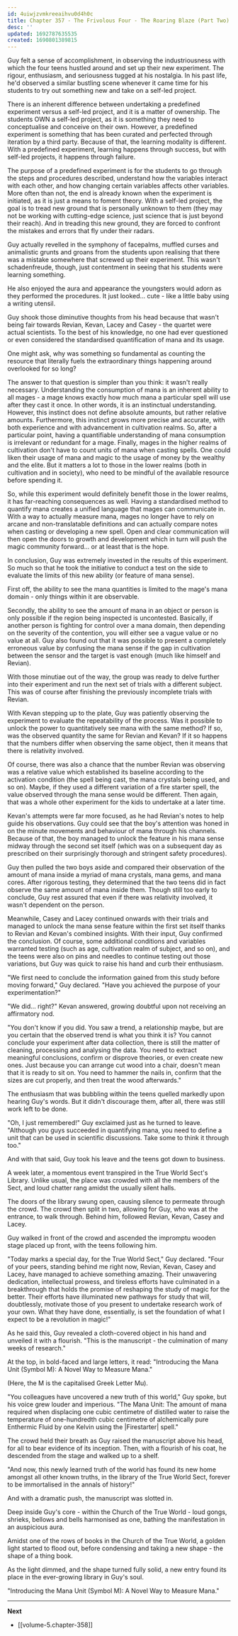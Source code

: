 ```yaml
---
id: 4uiwjzvmkreeaihvu0d4h0c
title: Chapter 357 - The Frivolous Four - The Roaring Blaze (Part Two)
desc: ''
updated: 1692787635535
created: 1690801389815
---
```


Guy felt a sense of accomplishment, in observing the industriousness with which the four teens hustled around and set up their new experiment. The rigour, enthusiasm, and seriousness tugged at his nostalgia. In his past life, he'd observed a similar bustling scene whenever it came time for his students to try out something new and take on a self-led project.

There is an inherent difference between undertaking a predefined experiment versus a self-led project, and it is a matter of ownership. The students OWN a self-led project, as it is something they need to conceptualise and conceive on their own. However, a predefined experiment is something that has been curated and perfected through iteration by a third party. Because of that, the learning modality is different. With a predefined experiment, learning happens through success, but with self-led projects, it happens through failure.

The purpose of a predefined experiment is for the students to go through the steps and procedures described, understand how the variables interact with each other, and how changing certain variables affects other variables. More often than not, the end is already known when the experiment is initiated, as it is just a means to foment theory. With a self-led project, the goal is to tread new ground that is personally unknown to them (they may not be working with cutting-edge science, just science that is just beyond their reach). And in treading this new ground, they are forced to confront the mistakes and errors that fly under their radars.

Guy actually revelled in the symphony of facepalms, muffled curses and animalistic grunts and groans from the students upon realising that there was a mistake somewhere that screwed up their experiment. This wasn't schadenfreude, though, just contentment in seeing that his students were learning something.

He also enjoyed the aura and appearance the youngsters would adorn as they performed the procedures. It just looked... cute - like a little baby using a writing utensil.

Guy shook those diminutive thoughts from his head because that wasn't being fair towards Revian, Kevan, Lacey and Casey - the quartet were actual scientists. To the best of his knowledge, no one had ever questioned or even considered the standardised quantification of mana and its usage.

One might ask, why was something so fundamental as counting the resource that literally fuels the extraordinary things happening around overlooked for so long?

The answer to that question is simpler than you think: it wasn't really necessary. Understanding the consumption of mana is an inherent ability to all mages - a mage knows exactly how much mana a particular spell will use after they cast it once. In other words, it is an instinctual understanding. However, this instinct does not define absolute amounts, but rather relative amounts. Furthermore, this instinct grows more precise and accurate, with both experience and with advancement in cultivation realms. So, after a particular point, having a quantifiable understanding of mana consumption is irrelevant or redundant for a mage. Finally, mages in the higher realms of cultivation don't have to count units of mana when casting spells. One could liken their usage of mana and magic to the usage of money by the wealthy and the elite. But it matters a lot to those in the lower realms (both in cultivation and in society), who need to be mindful of the available resource before spending it.

So, while this experiment would definitely benefit those in the lower realms, it has far-reaching consequences as well. Having a standardised method to quantify mana creates a unified language that mages can communicate in. With a way to actually measure mana, mages no longer have to rely on arcane and non-translatable definitions and can actually compare notes when casting or developing a new spell. Open and clear communication will then open the doors to growth and development which in turn will push the magic community forward... or at least that is the hope.

In conclusion, Guy was extremely invested in the results of this experiment. So much so that he took the initiative to conduct a test on the side to evaluate the limits of this new ability (or feature of mana sense).

First off, the ability to see the mana quantities is limited to the mage's mana domain - only things within it are observable.

Secondly, the ability to see the amount of mana in an object or person is only possible if the region being inspected is uncontested. Basically, if another person is fighting for control over a mana domain, then depending on the severity of the contention, you will either see a vague value or no value at all. Guy also found out that it was possible to present a completely erroneous value by confusing the mana sense if the gap in cultivation between the sensor and the target is vast enough (much like himself and Revian).

With those minutiae out of the way, the group was ready to delve further into their experiment and run the next set of trials with a different subject. This was of course after finishing the previously incomplete trials with Revian.

With Kevan stepping up to the plate, Guy was patiently observing the experiment to evaluate the repeatability of the process. Was it possible to unlock the power to quantitatively see mana with the same method? If so, was the observed quantity the same for Revian and Kevan? If it so happens that the numbers differ when observing the same object, then it means that there is relativity involved.

Of course, there was also a chance that the number Revian was observing was a relative value which established its baseline according to the activation condition (the spell being cast, the mana crystals being used, and so on). Maybe, if they used a different variation of a fire starter spell, the value observed through the mana sense would be different. Then again, that was a whole other experiment for the kids to undertake at a later time.

Kevan's attempts were far more focused, as he had Revian's notes to help guide his observations. Guy could see that the boy's attention was honed in on the minute movements and behaviour of mana through his channels. Because of that, the boy managed to unlock the feature in his mana sense midway through the second set itself (which was on a subsequent day as prescribed on their surprisingly thorough and stringent safety procedures).

Guy then pulled the two boys aside and compared their observation of the amount of mana inside a myriad of mana crystals, mana gems, and mana cores. After rigorous testing, they determined that the two teens did in fact observe the same amount of mana inside them. Though still too early to conclude, Guy rest assured that even if there was relativity involved, it wasn't dependent on the person.

Meanwhile, Casey and Lacey continued onwards with their trials and managed to unlock the mana sense feature within the first set itself thanks to Revian and Kevan's combined insights. With their input, Guy confirmed the conclusion. Of course, some additional conditions and variables warranted testing (such as age, cultivation realm of subject, and so on), and the teens were also on pins and needles to continue testing out those variations, but Guy was quick to raise his hand and curb their enthusiasm.

"We first need to conclude the information gained from this study before moving forward," Guy declared. "Have you achieved the purpose of your experimentation?"

"We did... right?" Kevan answered, growing doubtful upon not receiving an affirmatory nod.

"You don't know if you did. You saw a trend, a relationship maybe, but are you certain that the observed trend is what you think it is? You cannot conclude your experiment after data collection, there is still the matter of cleaning, processing and analysing the data. You need to extract meaningful conclusions, confirm or disprove theories, or even create new ones. Just because you can arrange cut wood into a chair, doesn't mean that it is ready to sit on. You need to hammer the nails in, confirm that the sizes are cut properly, and then treat the wood afterwards."

The enthusiasm that was bubbling within the teens quelled markedly upon hearing Guy's words. But it didn't discourage them, after all, there was still work left to be done.

"Oh, I just remembered!" Guy exclaimed just as he turned to leave. "Although you guys succeeded in quantifying mana, you need to define a unit that can be used in scientific discussions. Take some to think it through too."

And with that said, Guy took his leave and the teens got down to business.

A week later, a momentous event transpired in the True World Sect's Library. Unlike usual, the place was crowded with all the members of the Sect, and loud chatter rang amidst the usually silent halls.

The doors of the library swung open, causing silence to permeate through the crowd. The crowd then split in two, allowing for Guy, who was at the entrance, to walk through. Behind him, followed Revian, Kevan, Casey and Lacey.

Guy walked in front of the crowd and ascended the impromptu wooden stage placed up front, with the teens following him.

"Today marks a special day, for the True World Sect," Guy declared. "Four of your peers, standing behind me right now, Revian, Kevan, Casey and Lacey, have managed to achieve something amazing. Their unwavering dedication, intellectual prowess, and tireless efforts have culminated in a breakthrough that holds the promise of reshaping the study of magic for the better. Their efforts have illuminated new pathways for study that will, doubtlessly, motivate those of you present to undertake research work of your own. What they have done, essentially, is set the foundation of what I expect to be a revolution in magic!"

As he said this, Guy revealed a cloth-covered object in his hand and unveiled it with a flourish. "This is the manuscript - the culmination of many weeks of research."

At the top, in bold-faced and large letters, it read: "Introducing the Mana Unit (Symbol M): A Novel Way to Measure Mana."

(Here, the M is the capitalised Greek Letter Mu).

"You colleagues have uncovered a new truth of this world," Guy spoke, but his voice grew louder and imperious. "The Mana Unit: The amount of mana required when displacing one cubic centimetre of distilled water to raise the temperature of one-hundredth cubic centimetre of alchemically pure Enthermic Fluid by one Kelvin using the |Firestarter| spell."

The crowd held their breath as Guy raised the manuscript above his head, for all to bear evidence of its inception. Then, with a flourish of his coat, he descended from the stage and walked up to a shelf.

"And now, this newly learned truth of the world has found its new home amongst all other known truths, in the library of the True World Sect, forever to be immortalised in the annals of history!"

And with a dramatic push, the manuscript was slotted in.

Deep inside Guy's core - within the Church of the True World - loud gongs, shrieks, bellows and bells harmonised as one, bathing the manifestation in an auspicious aura.

Amidst one of the rows of books in the Church of the True World, a golden light started to flood out, before condensing and taking a new shape - the shape of a thing book.

As the light dimmed, and the shape turned fully solid, a new entry found its place in the ever-growing library in Guy's soul.

"Introducing the Mana Unit (Symbol M): A Novel Way to Measure Mana."

____

**Next**
* [[volume-5.chapter-358]]